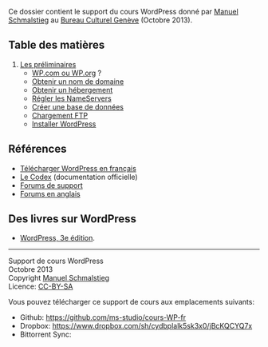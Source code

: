 Ce dossier contient le support du cours WordPress donné par [Manuel Schmalstieg](http://ms-studio.net) au [Bureau Culturel Genève](http://www.bureauculturel.ch/ge/) (Octobre 2013).

## Table des matières

1. [Les préliminaires](01-preliminiaires/00-Preliminaires.md)
    - [WP.com ou WP.org](01-preliminiaires/01-wpCOM-ou-wpORG.md) ?
    - [Obtenir un nom de domaine](01-preliminiaires/02-Nom-de-domaine.md)
    - [Obtenir un hébergement](01-preliminiaires/03-Hebergement.md)
    - [Régler les NameServers](01-preliminiaires/04-NameServers.md)
    - [Créer une base de données](01-preliminiaires/05-Creer-la-Database.md)
    - [Chargement FTP](01-preliminiaires/06-Chargement-FTP.md)
    - [Installer WordPress](01-preliminiaires/07-Installer-WordPress.md)

## Références

* [Télécharger WordPress en français](http://fr.wordpress.org/)
* [Le Codex](http://codex.wordpress.org/fr:Accueil) (documentation officielle)
* [Forums de support](http://www.wordpress-fr.net/support/)
* [Forums en anglais](http://wordpress.org/support/)

## Des livres sur WordPress

* [WordPress, 3e édition](http://www.amazon.fr/Wordpress-Toutes-cr%C3%A9er-maintenir-%C3%A9voluer/dp/2744025666/).

*********

Support de cours WordPress<br/>
Octobre 2013<br/>
Copyright [Manuel Schmalstieg](http://ms-studio.net)<br/>
Licence: [CC-BY-SA](LICENCE.txt)

Vous pouvez télécharger ce support de cours aux emplacements suivants:

- Github: https://github.com/ms-studio/cours-WP-fr
- Dropbox: https://www.dropbox.com/sh/cydbplalk5sk3x0/jBcKQCYQ7x
- Bittorrent Sync: 